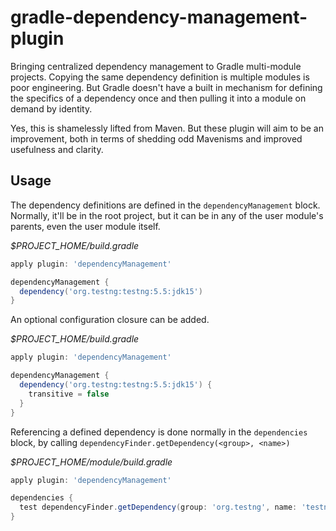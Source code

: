 gradle-dependency-management-plugin
===================================

Bringing centralized dependency management to Gradle multi-module projects. Copying the same dependency definition is multiple modules is poor engineering. But Gradle doesn't have a built in mechanism for defining the specifics of a dependency once and then pulling it into a module on demand by identity. 

Yes, this is shamelessly lifted from Maven. But these plugin will aim to be an improvement, both in terms of shedding odd Mavenisms and improved usefulness and clarity. 

Usage
-----------------------------------

The dependency definitions are defined in the `dependencyManagement` block. Normally, it'll be in the root project, but it can be in any of the user module's parents, even the user module itself.

*$PROJECT_HOME/build.gradle*
```groovy
apply plugin: 'dependencyManagement'

dependencyManagement {
  dependency('org.testng:testng:5.5:jdk15')
}
```

An optional configuration closure can be added.

*$PROJECT_HOME/build.gradle*
```groovy
apply plugin: 'dependencyManagement'

dependencyManagement {
  dependency('org.testng:testng:5.5:jdk15') {
    transitive = false
  }
}
```

Referencing a defined dependency is done normally in the `dependencies` block, by calling `dependencyFinder.getDependency(<group>, <name>)`

*$PROJECT_HOME/module/build.gradle*
```groovy
apply plugin: 'dependencyManagement'

dependencies {
  test dependencyFinder.getDependency(group: 'org.testng', name: 'testng')
}
```
